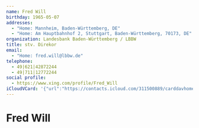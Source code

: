 ```yaml
---
name: Fred Will
birthday: 1965-05-07
addresses:
  - "Home: Mannheim, Baden-Württemberg, DE"
  - "Home: Am Hauptbahnhof 2, Stuttgart, Baden-Württemberg, 70173, DE"
organization: Landesbank Baden-Württemberg / LBBW
title: stv. Direkor
email:
  - "Home: fred.will@lbbw.de"
telephone:
  - 49|621|42872244
  - 49|711|12772244
social profile:
  - https://www.xing.com/profile/Fred_Will
iCloudVCard: '{"url":"https://contacts.icloud.com/311500889/carddavhome/card/NGRlMTFiN2QtOGJiYi00YjQ1LWI0ZjItYWJkMDAzZGVjMDEw.vcf","etag":"\"kmfhcwrq\"","data":"BEGIN:VCARD\r\nVERSION:3.0\r\nFN:\r\nN:Will;Fred;;;\r\nUID:4de11b7d-8bbb-4b45-b4f2-abd003dec010\r\nBDAY;VALUE=date:1965-05-07\r\nADR;TYPE=HOME:;;;Mannheim;Baden-Württemberg;;DE;\r\nADR;TYPE=HOME:;;Am Hauptbahnhof 2;Stuttgart;Baden-Württemberg;70173;DE;\r\nWP1.X-ABLABEL:Work\r\nWP2.X-ABLABEL:Work\r\nWP3.X-ABLABEL:Work\r\nWP4.X-ABLABEL:Work\r\nWP5.X-ABLABEL:Work\r\nitem0.X-ABLABEL:xing\r\nPRODID:ez-vcard 0.9.13-fc\r\nREV:2025-04-03T22:10:46Z\r\nORG:Landesbank Baden-Württemberg / LBBW;\r\nTITLE:stv. Direkor\r\nEMAIL;TYPE=HOME:fred.will@lbbw.de\r\nPHOTO;VALUE=uri:https://gateway.icloud.com/contacts/311500889/ck/card/f4d92\r\n f08ee1924d5e7e9167368bc802c\r\nTEL:49|621|42872244\r\nTEL:49|711|12772244\r\nitem0.X-SOCIALPROFILE;X-USER=Fred_Will:https://www.xing.com/profile/Fred_Wi\r\n ll\r\nEND:VCARD"}'
---
```

# Fred Will